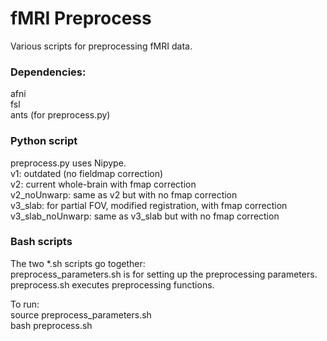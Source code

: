 # fMRI Preprocess

Various scripts for preprocessing fMRI data.

### Dependencies:
afni\
fsl\
ants (for preprocess.py)

### Python script
preprocess.py uses Nipype.  
v1: outdated (no fieldmap correction)  
v2: current whole-brain with fmap correction  
v2_noUnwarp: same as v2 but with no fmap correction  
v3_slab: for partial FOV, modified registration, with fmap correction  
v3_slab_noUnwarp: same as v3_slab but with no fmap correction

### Bash scripts
The two *.sh scripts go together:\
preprocess_parameters.sh is for setting up the preprocessing parameters.\
preprocess.sh executes preprocessing functions.

To run:\
source preprocess_parameters.sh  
bash preprocess.sh
